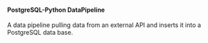 #### PostgreSQL-Python DataPipeline
A data pipeline pulling data from an external API and inserts it into a PostgreSQL data base. <br/>
